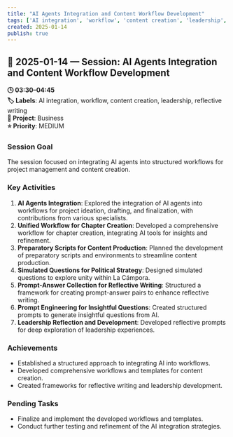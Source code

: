```yaml
---
title: "AI Agents Integration and Content Workflow Development"
tags: ['AI integration', 'workflow', 'content creation', 'leadership', 'reflective writing']
created: 2025-01-14
publish: true
---
```


## 📅 2025-01-14 — Session: AI Agents Integration and Content Workflow Development

**🕒 03:30–04:45**  
**🏷️ Labels**: AI integration, workflow, content creation, leadership, reflective writing  
**📂 Project**: Business  
**⭐ Priority**: MEDIUM  


### Session Goal
The session focused on integrating AI agents into structured workflows for project management and content creation.

### Key Activities
1. **AI Agents Integration**: Explored the integration of AI agents into workflows for project ideation, drafting, and finalization, with contributions from various specialists.
2. **Unified Workflow for Chapter Creation**: Developed a comprehensive workflow for chapter creation, integrating AI tools for insights and refinement.
3. **Preparatory Scripts for Content Production**: Planned the development of preparatory scripts and environments to streamline content production.
4. **Simulated Questions for Political Strategy**: Designed simulated questions to explore unity within La Cámpora.
5. **Prompt-Answer Collection for Reflective Writing**: Structured a framework for creating prompt-answer pairs to enhance reflective writing.
6. **Prompt Engineering for Insightful Questions**: Created structured prompts to generate insightful questions from AI.
7. **Leadership Reflection and Development**: Developed reflective prompts for deep exploration of leadership experiences.

### Achievements
- Established a structured approach to integrating AI into workflows.
- Developed comprehensive workflows and templates for content creation.
- Created frameworks for reflective writing and leadership development.

### Pending Tasks
- Finalize and implement the developed workflows and templates.
- Conduct further testing and refinement of the AI integration strategies.
